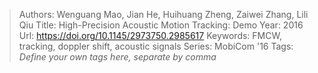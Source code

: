 > Authors: Wenguang Mao, Jian He, Huihuang Zheng, Zaiwei Zhang, Lili Qiu
> Title: High-Precision Acoustic Motion Tracking: Demo
> Year: 2016
> Url: https://doi.org/10.1145/2973750.2985617
> Keywords: FMCW, tracking, doppler shift, acoustic signals
> Series: MobiCom '16
> Tags: *Define your own tags here, separate by comma*